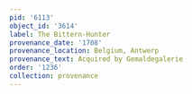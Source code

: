 ```yaml
---
pid: '6113'
object_id: '3614'
label: The Bittern-Hunter
provenance_date: '1708'
provenance_location: Belgium, Antwerp
provenance_text: Acquired by Gemaldegalerie
order: '1236'
collection: provenance
---
```

